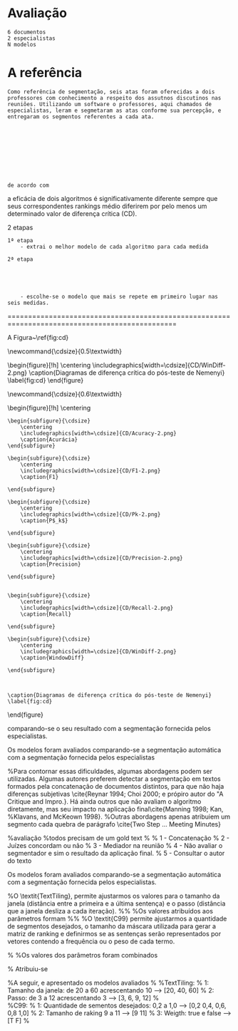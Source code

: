 # Avaliação

	6 documentos
	2 especialistas
	N modelos
	
	
# A referência
	Como referência de segmentação, seis atas foram oferecidas a dois professores com conhecimento a respeito dos assutnos discutinos nas reuniões. Utilizando um software o professores, aqui chamados de especialistas, leram e segmetaram as atas conforme sua percepção, e entregaram os segmentos referentes a cada ata. 
	
	
	
	
	
	
	
	
	
	
	de acordo com 





 a eficácia de dois algoritmos é significativamente diferente sempre que seus correspondentes rankings médio diferirem
por pelo menos um determinado valor de diferença crı́tica (CD).





2 etapas

	1ª etapa
		- extrai o melhor modelo de cada algoritmo para cada medida
	
	2ª etapa
		
	
	
	
	
		- escolhe-se o modelo que mais se repete em primeiro lugar nas seis medidas.




===============================================================================================


A Figura~\ref{fig:cd} 


\newcommand{\cdsize}{0.5\textwidth}

\begin{figure}[!h]
	\centering
	\includegraphics[width=\cdsize]{CD/WinDiff-2.png}
	\caption{Diagramas de diferença crítica do pós-teste de Nemenyi}
	\label{fig:cd}
\end{figure}






\newcommand{\cdsize}{0.6\textwidth}

\begin{figure}[!h]
	\centering
	
	\begin{subfigure}{\cdsize}	
		\centering
		\includegraphics[width=\cdsize]{CD/Acuracy-2.png}
		\caption{Acurácia}
	\end{subfigure}
	
	\begin{subfigure}{\cdsize}	
		\centering
		\includegraphics[width=\cdsize]{CD/F1-2.png}
		\caption{F1}
	
	\end{subfigure}

	\begin{subfigure}{\cdsize}	
		\centering
		\includegraphics[width=\cdsize]{CD/Pk-2.png}
		\caption{P$_k$}
	
	\end{subfigure}

	\begin{subfigure}{\cdsize}	
		\centering
		\includegraphics[width=\cdsize]{CD/Precision-2.png}
		\caption{Precision}
	
	\end{subfigure}


	\begin{subfigure}{\cdsize}	
		\centering
		\includegraphics[width=\cdsize]{CD/Recall-2.png}
		\caption{Recall}
	
	\end{subfigure}

	\begin{subfigure}{\cdsize}	
		\centering
		\includegraphics[width=\cdsize]{CD/WinDiff-2.png}
		\caption{WindowDiff}
	
	\end{subfigure}



	\caption{Diagramas de diferença crítica do pós-teste de Nemenyi}
	\label{fig:cd}
\end{figure}





comparando-se o seu resultado com a segmentação fornecida pelos especialistas.
	
Os modelos foram avaliados comparando-se a segmentação automática com a segmentação fornecida pelos especialistas 





%Para contornar essas dificuldades, algumas abordagens podem ser utilizadas. Algumas autores preferem detectar a segmentação em textos formados pela concatenação de documentos distintos, para que não haja diferenças subjetivas \cite{Reynar 1994; Choi 2000; e própiro autor do "A Critique and Impro.}. Há ainda outros que não avaliam o algoritmo diretamente, mas seu impacto na aplicação final\cite{Manning 1998; Kan,
%Klavans, and McKeown 1998}. 
%Outras abordagens apenas atribuiem um segmento cada quebra de parágrafo \cite{Two Step ... Meeting Minutes}







%avaliação
%todos precisam de um gold text
%
%	1 - Concatenação
%	2 - Juízes concordam ou não 
%	3 - Mediador na reunião
%	4 - Não avaliar o segmentador e sim o resultado da aplicação final.
%	5 - Consultar o autor do texto











Os modelos foram avaliados comparando-se a segmentação automática com a segmentação fornecida pelos especialistas. 



%O \textit{TextTiling}, permite ajustarmos os valores para o tamanho da janela (distância entre a primeira e a última sentença) e o passo (distância que a janela desliza a cada iteração). 
%%
%Os valores atribuídos aos parâmetros formam 
%%
%O \textit{C99} permite ajustarmos a quantidade de segmentos desejados, o tamanho da máscara utilizada para gerar a matriz de ranking e definirmos se as sentenças serão representados por vetores contendo a frequência ou o peso de cada termo.

%
%Os valores dos parâmetros foram combinados 




% Atribuiu-se 


%A seguir, e apresentado os modelos avaliados
%
%TextTiling:
%	1: Tamanho da janela: de 20 a 60 acrescentando 10    --> [20, 40, 60]
%	2: Passo: de 3 a 12 acrescentando 3                  --> [3, 6, 9, 12]
%	
%C99:
%	1: Quantidade de sementos desejados: 0,2 a 1,0       --> [0,2 0,4, 0,6, 0,8 1,0]
%	2: Tamanho de raking 9 a 11                          --> [9 11]
%	3: Weigth: true e false                              --> [T F]
%	
	


